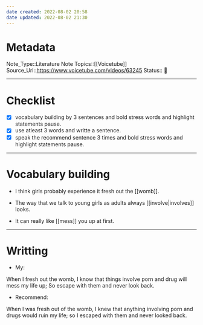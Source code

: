 ```yaml
---
date created: 2022-08-02 20:58
date updated: 2022-08-02 21:30
---
```


# Metadata

Note_Type::Literature Note
Topics::[[Voicetube]]
Source_Url::<https://www.voicetube.com/videos/63245>
Status:: 👶

---

# Checklist

- [x] vocabulary building by 3 sentences and bold stress words and highlight statements pause.
- [x] use atleast 3 words and writte a sentence.
- [x] speak the recommend sentence 3 times and bold stress words and highlight statements pause.

---

# Vocabulary building

- I think girls probably experience it fresh out the [[womb]].

- The way that we talk to young girls as adults always [[involve|involves]] looks.

- It can really like [[mess]] you up at first.

---

# Writting

- My:

When I fresh out the womb, I know that things involve porn and drug will mess my life up; So escape with them and never look back.

- Recommend:

When I was fresh out of the womb, I knew that anything involving porn and drugs would ruin my life; so I escaped with them and never looked back.
